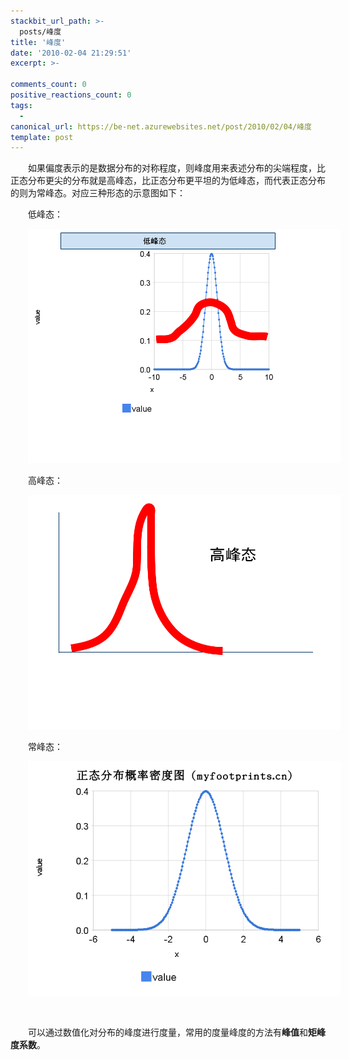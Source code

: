 ```yaml
---
stackbit_url_path: >-
  posts/峰度
title: '峰度'
date: '2010-02-04 21:29:51'
excerpt: >-
  
comments_count: 0
positive_reactions_count: 0
tags: 
  - 
canonical_url: https://be-net.azurewebsites.net/post/2010/02/04/峰度
template: post
---
```

<div style="text-indent: 2em;"><p>如果偏度表示的是数据分布的对称程度，则峰度用来表述分布的尖端程度，比正态分布更尖的分布就是高峰态，比正态分布更平坦的为低峰态，而代表正态分布的则为常峰态。对应三种形态的示意图如下：</p><p>低峰态：</p><p><img width="500" height="375" alt="" src="https://raw.githubusercontent.com/Jeff-Tian/blogengine.net/master/Source/BlogEngine/BlogEngine.NET/App_Data/files/image_356.png"></p><p>高峰态：</p><p><img width="500" height="375" alt="" src="https://raw.githubusercontent.com/Jeff-Tian/blogengine.net/master/Source/BlogEngine/BlogEngine.NET/App_Data/files/image_357.png"></p><p>常峰态：</p><p><img alt="" title="" width="500" src="https://raw.githubusercontent.com/Jeff-Tian/blogengine.net/master/Source/BlogEngine/BlogEngine.NET/App_Data/files/image_358.png"></p><p>&nbsp;</p><p>可以通过数值化对分布的峰度进行度量，常用的度量峰度的方法有<strong>峰值</strong>和<strong>矩峰度系数</strong>。</p></div>
